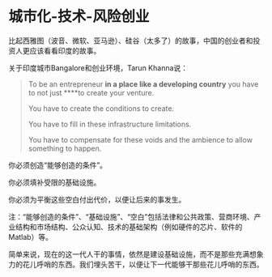 # 城市化-技术-风险创业

比起西雅图（波音、微软、亚马逊）、硅谷（太多了）的故事，中国的创业者和投资人更应该看看印度的故事。

关于印度城市Bangalore和创业环境，Tarun Khanna说：

> To be an entrepreneur **in a place like a developing country** you have to not just ****to create your venture.
>
> You have to create the conditions to create.
>
> You have to fill in these infrastructure limitations.
>
> You have to compensate for these voids and the ambience to allow something to happen.

你必须创造“能够创造的条件”。

你必须填补受限的基础设施。

你必须为平衡这些空白付出代价，以便让后来的事发生。

注：“能够创造的条件”、“基础设施”、“空白”包括法律和公共政策、营商环境、产业结构和市场结构、公众认知、技术的基础架构（例如硬件的芯片、软件的Matlab）等。

简单来说，现在的这一代人干的事情，依然是建设基础设施，而不是那些充满想象力的花儿呼哨的东西。我们埋头苦干，以便让下一代能够干那些花儿呼哨的东西。



